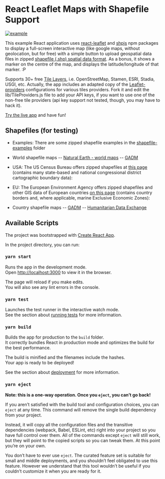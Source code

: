 # React Leaflet Maps with Shapefile Support

[![example](https://github.com/oxy86/react-leaflet-maps-shapefile/raw/main/public/app-screenshot.jpg)](#)


This example React application uses [react-leaflet](https://www.npmjs.com/package/react-leaflet) and [shpjs](https://www.npmjs.com/package/shpjs?activeTab=readme) npm packages to display a full-screen interactive map (like google maps, without geolocation, but for free) with a simple button to upload geospatial data files in zipped [shapefile (.shp) spatial data format](https://en.wikipedia.org/wiki/Shapefile). As a bonus, it shows a marker on the centre of the map, and displays the latitude/longitude of that marker. :P

Supports 30+ free [Tile Layers](https://wiki.openstreetmap.org/wiki/Tile_servers), i.e. OpenStreetMap, Stamen, ESRI, Stadia, USGI, etc. 
Actually, the app includes an adapted copy of the [Leaflet-providers](https://github.com/leaflet-extras/leaflet-providers) configurations for various tiles providers. Fork it and edit the lib/TileProviders.js file to add your API keys, if you want to use one of the non-free tile providers (api key support not tested, though, you may have to hack it).

[Try the live app](https://oxy86.github.io/react-leaflet-maps-shapefile/) and have fun!

## Shapefiles (for testing)

- Examples: There are some zipped shapefile examples in the [shapefile-examples](https://github.com/oxy86/react-leaflet-maps-shapefile/tree/main/shapefile-examples) folder 

- World shapefile maps
-- [Natural Earth - world maps](http://www.naturalearthdata.com/features/)
-- [GADM](http://www.gadm.org/version2)

- USA: The US Census Bureau offers zipped shapefiles at [this page](https://www.census.gov/geographies/mapping-files/time-series/geo/carto-boundary-file.html) (contains many state-based and national congressional district cartographic boundary data):

- EU: The European Environment Agency offers zipped shapefiles and other GIS data of European countries [on this page](https://www.eea.europa.eu/data-and-maps/data/eea-reference-grids-2) (contains country borders and, where applicable, marine Exclusive Economic Zones): 

- Country shapefile maps
-- [GADM](http://www.gadm.org/country)
-- [Humanitarian Data Exchange](https://data.humdata.org/search?ext_geodata=1&q=&ext_page_size=25)

## Available Scripts

The project was bootstrapped with [Create React App](https://github.com/facebook/create-react-app).

In the project directory, you can run:

### `yarn start`

Runs the app in the development mode. \
Open [http://localhost:3000](http://localhost:3000) to view it in the browser.

The page will reload if you make edits.\
You will also see any lint errors in the console.

### `yarn test`

Launches the test runner in the interactive watch mode.\
See the section about [running tests](https://facebook.github.io/create-react-app/docs/running-tests) for more information.

### `yarn build`

Builds the app for production to the `build` folder.\
It correctly bundles React in production mode and optimizes the build for the best performance.

The build is minified and the filenames include the hashes.\
Your app is ready to be deployed!

See the section about [deployment](https://facebook.github.io/create-react-app/docs/deployment) for more information.

### `yarn eject`

**Note: this is a one-way operation. Once you `eject`, you can’t go back!**

If you aren’t satisfied with the build tool and configuration choices, you can `eject` at any time. This command will remove the single build dependency from your project.

Instead, it will copy all the configuration files and the transitive dependencies (webpack, Babel, ESLint, etc) right into your project so you have full control over them. All of the commands except `eject` will still work, but they will point to the copied scripts so you can tweak them. At this point you’re on your own.

You don’t have to ever use `eject`. The curated feature set is suitable for small and middle deployments, and you shouldn’t feel obligated to use this feature. However we understand that this tool wouldn’t be useful if you couldn’t customize it when you are ready for it.

